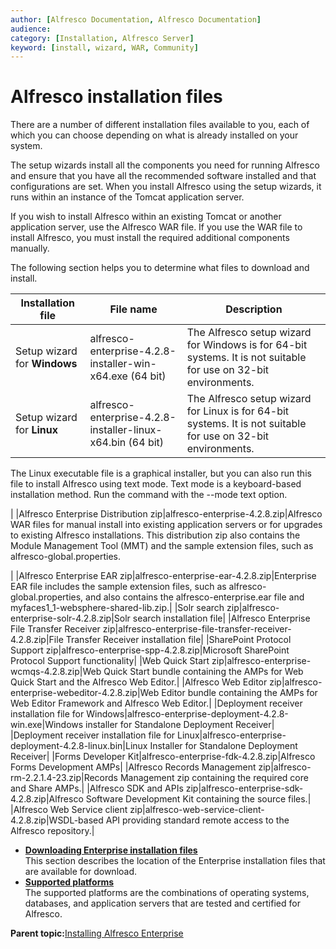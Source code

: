 ```yaml
---
author: [Alfresco Documentation, Alfresco Documentation]
audience: 
category: [Installation, Alfresco Server]
keyword: [install, wizard, WAR, Community]
---
```


# Alfresco installation files

There are a number of different installation files available to you, each of which you can choose depending on what is already installed on your system.

The setup wizards install all the components you need for running Alfresco and ensure that you have all the recommended software installed and that configurations are set. When you install Alfresco using the setup wizards, it runs within an instance of the Tomcat application server.

If you wish to install Alfresco within an existing Tomcat or another application server, use the Alfresco WAR file. If you use the WAR file to install Alfresco, you must install the required additional components manually.

The following section helps you to determine what files to download and install.

|Installation file|File name|Description|
|-----------------|---------|-----------|
|Setup wizard for **Windows**|alfresco-enterprise-4.2.8-installer-win-x64.exe \(64 bit\)|The Alfresco setup wizard for Windows is for 64-bit systems. It is not suitable for use on 32-bit environments.|
|Setup wizard for **Linux**|alfresco-enterprise-4.2.8-installer-linux-x64.bin \(64 bit\)|The Alfresco setup wizard for Linux is for 64-bit systems. It is not suitable for use on 32-bit environments.

 The Linux executable file is a graphical installer, but you can also run this file to install Alfresco using text mode. Text mode is a keyboard-based installation method. Run the command with the --mode text option.

|
|Alfresco Enterprise Distribution zip|alfresco-enterprise-4.2.8.zip|Alfresco WAR files for manual install into existing application servers or for upgrades to existing Alfresco installations. This distribution zip also contains the Module Management Tool \(MMT\) and the sample extension files, such as alfresco-global.properties.

|
|Alfresco Enterprise EAR zip|alfresco-enterprise-ear-4.2.8.zip|Enterprise EAR file includes the sample extension files, such as alfresco-global.properties, and also contains the alfresco-enterprise.ear file and myfaces1\_1-websphere-shared-lib.zip.|
|Solr search zip|alfresco-enterprise-solr-4.2.8.zip|Solr search installation file|
|Alfresco Enterprise File Transfer Receiver zip|alfresco-enterprise-file-transfer-receiver-4.2.8.zip|File Transfer Receiver installation file|
|SharePoint Protocol Support zip|alfresco-enterprise-spp-4.2.8.zip|Microsoft SharePoint Protocol Support functionality|
|Web Quick Start zip|alfresco-enterprise-wcmqs-4.2.8.zip|Web Quick Start bundle containing the AMPs for Web Quick Start and the Alfresco Web Editor.|
|Alfresco Web Editor zip|alfresco-enterprise-webeditor-4.2.8.zip|Web Editor bundle containing the AMPs for Web Editor Framework and Alfresco Web Editor.|
|Deployment receiver installation file for Windows|alfresco-enterprise-deployment-4.2.8-win.exe|Windows installer for Standalone Deployment Receiver|
|Deployment receiver installation file for Linux|alfresco-enterprise-deployment-4.2.8-linux.bin|Linux Installer for Standalone Deployment Receiver|
|Forms Developer Kit|alfresco-enterprise-fdk-4.2.8.zip|Alfresco Forms Development AMPs|
|Alfresco Records Management zip|alfresco-rm-2.2.1.4-23.zip|Records Management zip containing the required core and Share AMPs.|
|Alfresco SDK and APIs zip|alfresco-enterprise-sdk-4.2.8.zip|Alfresco Software Development Kit containing the source files.|
|Alfresco Web Service client zip|alfresco-web-service-client-4.2.8.zip|WSDL-based API providing standard remote access to the Alfresco repository.|

-   **[Downloading Enterprise installation files](../tasks/download-file.md)**  
This section describes the location of the Enterprise installation files that are available for download.
-   **[Supported platforms](../concepts/alf3-supported-stacks.md)**  
The supported platforms are the combinations of operating systems, databases, and application servers that are tested and certified for Alfresco.

**Parent topic:**[Installing Alfresco Enterprise](../concepts/ch-install.md)

